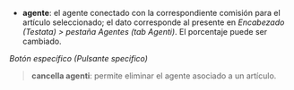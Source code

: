 - **agente**: el agente conectado con la correspondiente comisión para el artículo seleccionado; el dato corresponde al presente en *Encabezado (Testata) > pestaña Agentes (tab Agenti)*. El porcentaje puede ser cambiado.

*Botón específico (Pulsante specifico)*

> **cancella agenti**: permite eliminar el agente asociado a un artículo.